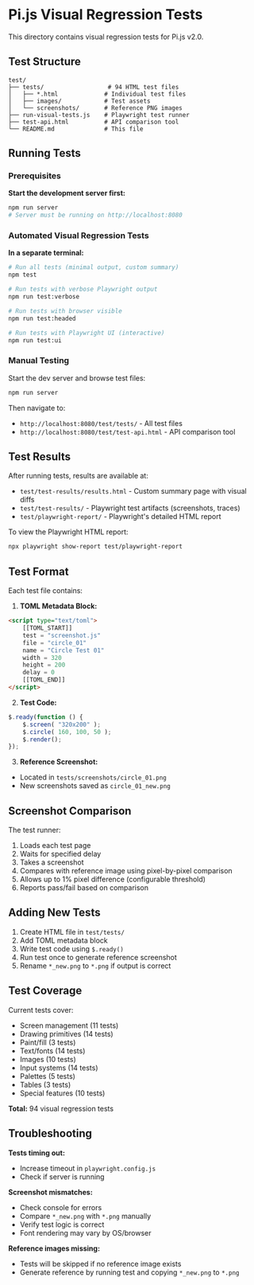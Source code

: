 # Pi.js Visual Regression Tests

This directory contains visual regression tests for Pi.js v2.0.

## Test Structure

```
test/
├── tests/                  # 94 HTML test files
│   ├── *.html             # Individual test files
│   ├── images/            # Test assets
│   └── screenshots/       # Reference PNG images
├── run-visual-tests.js    # Playwright test runner
├── test-api.html          # API comparison tool
└── README.md              # This file
```

## Running Tests

### Prerequisites

**Start the development server first:**

```bash
npm run server
# Server must be running on http://localhost:8080
```

### Automated Visual Regression Tests

**In a separate terminal:**

```bash
# Run all tests (minimal output, custom summary)
npm test

# Run tests with verbose Playwright output
npm run test:verbose

# Run tests with browser visible
npm run test:headed

# Run tests with Playwright UI (interactive)
npm run test:ui
```

### Manual Testing

Start the dev server and browse test files:

```bash
npm run server
```

Then navigate to:
- `http://localhost:8080/test/tests/` - All test files
- `http://localhost:8080/test/test-api.html` - API comparison tool

## Test Results

After running tests, results are available at:
- `test/test-results/results.html` - Custom summary page with visual diffs
- `test/test-results/` - Playwright test artifacts (screenshots, traces)
- `test/playwright-report/` - Playwright's detailed HTML report

To view the Playwright HTML report:
```bash
npx playwright show-report test/playwright-report
```

## Test Format

Each test file contains:

1. **TOML Metadata Block:**
```html
<script type="text/toml">
	[[TOML_START]]
	test = "screenshot.js"
	file = "circle_01"
	name = "Circle Test 01"
	width = 320
	height = 200
	delay = 0
	[[TOML_END]]
</script>
```

2. **Test Code:**
```javascript
$.ready(function () {
	$.screen( "320x200" );
	$.circle( 160, 100, 50 );
	$.render();
});
```

3. **Reference Screenshot:**
- Located in `tests/screenshots/circle_01.png`
- New screenshots saved as `circle_01_new.png`

## Screenshot Comparison

The test runner:
1. Loads each test page
2. Waits for specified delay
3. Takes a screenshot
4. Compares with reference image using pixel-by-pixel comparison
5. Allows up to 1% pixel difference (configurable threshold)
6. Reports pass/fail based on comparison

## Adding New Tests

1. Create HTML file in `test/tests/`
2. Add TOML metadata block
3. Write test code using `$.ready()`
4. Run test once to generate reference screenshot
5. Rename `*_new.png` to `*.png` if output is correct

## Test Coverage

Current tests cover:
- Screen management (11 tests)
- Drawing primitives (14 tests)
- Paint/fill (3 tests)
- Text/fonts (14 tests)
- Images (10 tests)
- Input systems (14 tests)
- Palettes (5 tests)
- Tables (3 tests)
- Special features (10 tests)

**Total:** 94 visual regression tests

## Troubleshooting

**Tests timing out:**
- Increase timeout in `playwright.config.js`
- Check if server is running

**Screenshot mismatches:**
- Check console for errors
- Compare `*_new.png` with `*.png` manually
- Verify test logic is correct
- Font rendering may vary by OS/browser

**Reference images missing:**
- Tests will be skipped if no reference image exists
- Generate reference by running test and copying `*_new.png` to `*.png`

